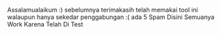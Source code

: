 Assalamualaikum :) sebelumnya terimakasih telah memakai tool ini walaupun hanya sekedar penggabungan :( ada 5 Spam Disini Semuanya Work Karena Telah Di Test
